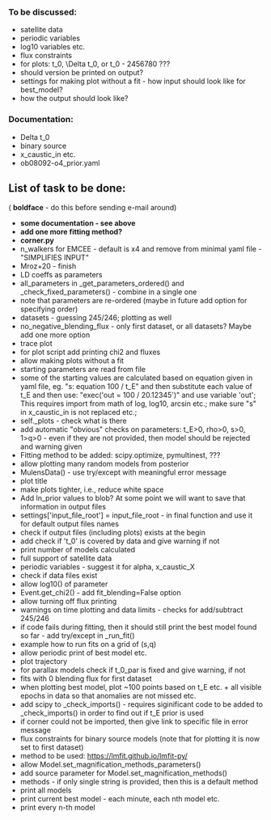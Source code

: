 ### To be discussed:

- satellite data
- periodic variables
- log10 variables etc.
- flux constraints
- for plots: t_0, \Delta t_0, or t_0 - 2456780 ???
- should version be printed on output?
- settings for making plot without a fit - how input should look like for best_model?
- how the output should look like?

### Documentation:
- Delta t_0
- binary source
- x_caustic_in etc.
- ob08092-o4_prior.yaml

## List of task to be done:

( **boldface** - do this before sending e-mail around)

- **some documentation - see above**
- **add one more fitting method?**
- **corner.py**
- n_walkers for EMCEE - default is x4 and remove from minimal yaml file - "SIMPLIFIES INPUT"
- Mroz+20 - finish
- LD coeffs as parameters
- all_parameters in _get_parameters_ordered() and _check_fixed_parameters() - combine in a single one
- note that parameters are re-ordered (maybe in future add option for specifying order)
- datasets - guessing 245/246; plotting as well
- no_negative_blending_flux - only first dataset, or all datasets? Maybe add one more option
- trace plot
- for plot script add printing chi2 and fluxes
- allow making plots without a fit
- starting parameters are read from file
- some of the starting values are calculated based on equation given in yaml file, eg. "s: equation 100 / t_E" and then substitute each value of t_E and then use: "exec('out = 100 / 20.12345')" and use variable 'out'; This requires import from math of log, log10, arcsin etc.; make sure "s" in x_caustic_in is not replaced etc.; 
- self._plots - check what is there
- add automatic "obvious" checks on parameters: t_E>0, rho>0, s>0, 1>q>0 - even if they are not provided, then model should be rejected and warning given
- Fitting method to be added: scipy.optimize, pymultinest, ???
- allow plotting many random models from posterior
- MulensData() - use try/except with meaningful error message
- plot title
- make plots tighter, i.e., reduce white space
- Add ln_prior values to blob? At some point we will want to save that information in output files
- settings['input_file_root'] = input_file_root - in final function and use it for default output files names
- check if output files (including plots) exists at the begin
- add check if 't_0' is covered by data and give warning if not
- print number of models calculated
- full support of satellite data
- periodic variables - suggest it for alpha, x_caustic_X
- check if data files exist
- allow log10() of parameter
- Event.get_chi2() - add fit_blending=False option
- allow turning off flux printing
- warnings on time plotting and data limits - checks for add/subtract 245/246
- if code fails during fitting, then it should still print the best model found so far - add try/except in _run_fit()
- example how to run fits on a grid of (s,q)
- allow periodic print of best model etc.
- plot trajectory
- for parallax models check if t_0_par is fixed and give warning, if not
- fits with 0 blending flux for first dataset
- when plotting best model, plot ~100 points based on t_E etc. + all visible epochs in data so that anomalies are not missed etc.
- add scipy to _check_imports() - requires siginificant code to be added to _check_imports() in order to find out if t_E prior is used
- if corner could not be imported, then give link to specific file in error message
- flux constraints for binary source models (note that for plotting it is now set to first dataset)
- method to be used: https://lmfit.github.io/lmfit-py/
- allow Model.set_magnification_methods_parameters()
- add source parameter for Model.set_magnification_methods()
- methods - if only single string is provided, then this is a default method
- print all models
- print current best model - each minute, each nth model etc.
- print every n-th model
